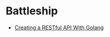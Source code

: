 # Battleship

- [Creating a RESTful API With Golang](https://tutorialedge.net/golang/creating-restful-api-with-golang/)
